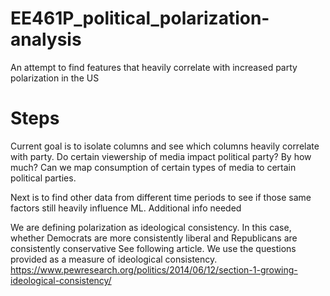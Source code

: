 # EE461P_political_polarization-analysis
An attempt to find features that heavily correlate with increased party polarization in the US

# Steps
Current goal is to isolate columns and see which columns heavily correlate with party. Do certain viewership of media impact political party? By how much? Can we map consumption of certain types of media to certain political parties.

Next is to find other data from different time periods to see if those same factors still heavily influence ML. Additional info needed


We are defining polarization as ideological consistency. In this case, whether Democrats are more consistently liberal and Republicans are consistently conservative
See following article. We use the questions provided as a measure of ideological consistency. https://www.pewresearch.org/politics/2014/06/12/section-1-growing-ideological-consistency/
